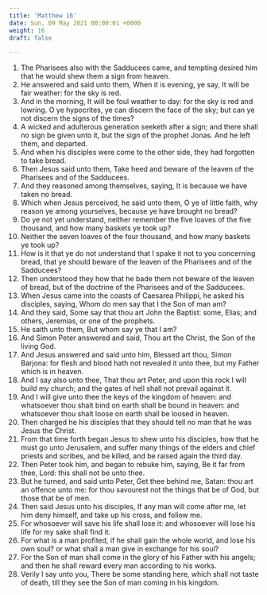 ```yaml
---
title: 'Matthew 16'
date: Sun, 09 May 2021 00:00:01 +0000
weight: 16
draft: false
  
---
```


1. The Pharisees also with the Sadducees came, and tempting desired him that he would shew them a sign from heaven.
2. He answered and said unto them, When it is evening, ye say, It will be fair weather: for the sky is red.
3. And in the morning, It will be foul weather to day: for the sky is red and lowring. O ye hypocrites, ye can discern the face of the sky; but can ye not discern the signs of the times?
4. A wicked and adulterous generation seeketh after a sign; and there shall no sign be given unto it, but the sign of the prophet Jonas. And he left them, and departed.
5. And when his disciples were come to the other side, they had forgotten to take bread.
6. Then Jesus said unto them, Take heed and beware of the leaven of the Pharisees and of the Sadducees.
7. And they reasoned among themselves, saying, It is because we have taken no bread.
8. Which when Jesus perceived, he said unto them, O ye of little faith, why reason ye among yourselves, because ye have brought no bread?
9. Do ye not yet understand, neither remember the five loaves of the five thousand, and how many baskets ye took up?
10. Neither the seven loaves of the four thousand, and how many baskets ye took up?
11. How is it that ye do not understand that I spake it not to you concerning bread, that ye should beware of the leaven of the Pharisees and of the Sadducees?
12. Then understood they how that he bade them not beware of the leaven of bread, but of the doctrine of the Pharisees and of the Sadducees.
13. When Jesus came into the coasts of Caesarea Philippi, he asked his disciples, saying, Whom do men say that I the Son of man am?
14. And they said, Some say that thou art John the Baptist: some, Elias; and others, Jeremias, or one of the prophets.
15. He saith unto them, But whom say ye that I am?
16. And Simon Peter answered and said, Thou art the Christ, the Son of the living God.
17. And Jesus answered and said unto him, Blessed art thou, Simon Barjona: for flesh and blood hath not revealed it unto thee, but my Father which is in heaven.
18. And I say also unto thee, That thou art Peter, and upon this rock I will build my church; and the gates of hell shall not prevail against it.
19. And I will give unto thee the keys of the kingdom of heaven: and whatsoever thou shalt bind on earth shall be bound in heaven: and whatsoever thou shalt loose on earth shall be loosed in heaven.
20. Then charged he his disciples that they should tell no man that he was Jesus the Christ.
21. From that time forth began Jesus to shew unto his disciples, how that he must go unto Jerusalem, and suffer many things of the elders and chief priests and scribes, and be killed, and be raised again the third day.
22. Then Peter took him, and began to rebuke him, saying, Be it far from thee, Lord: this shall not be unto thee.
23. But he turned, and said unto Peter, Get thee behind me, Satan: thou art an offence unto me: for thou savourest not the things that be of God, but those that be of men.
24. Then said Jesus unto his disciples, If any man will come after me, let him deny himself, and take up his cross, and follow me.
25. For whosoever will save his life shall lose it: and whosoever will lose his life for my sake shall find it.
26. For what is a man profited, if he shall gain the whole world, and lose his own soul? or what shall a man give in exchange for his soul?
27. For the Son of man shall come in the glory of his Father with his angels; and then he shall reward every man according to his works.
28. Verily I say unto you, There be some standing here, which shall not taste of death, till they see the Son of man coming in his kingdom.
